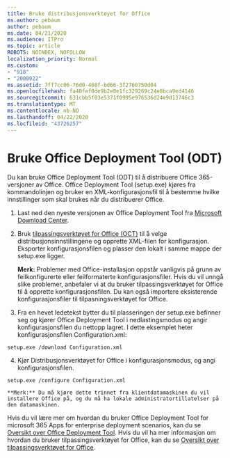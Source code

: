 ```yaml
---
title: Bruke distribusjonsverktøyet for Office
ms.author: pebaum
author: pebaum
ms.date: 04/21/2020
ms.audience: ITPro
ms.topic: article
ROBOTS: NOINDEX, NOFOLLOW
localization_priority: Normal
ms.custom:
- "918"
- "2000022"
ms.assetid: 7ff7cc06-76d0-468f-bd66-3f2760750d04
ms.openlocfilehash: fa40fef0de9b2e0e1fc329269c24e8bca9ed4146
ms.sourcegitcommit: 631cbb5f03e5371f0995e976536d24e9d13746c3
ms.translationtype: MT
ms.contentlocale: nb-NO
ms.lasthandoff: 04/22/2020
ms.locfileid: "43726257"
---
```

# <a name="using-the-office-deployment-tool-odt"></a>Bruke Office Deployment Tool (ODT)

Du kan bruke Office Deployment Tool (ODT) til å distribuere Office 365-versjoner av Office. Office Deployment Tool (setup.exe) kjøres fra kommandolinjen og bruker en XML-konfigurasjonsfil til å bestemme hvilke innstillinger som skal brukes når du distribuerer Office.
  
1. Last ned den nyeste versjonen av Office Deployment Tool fra [Microsoft Download Center](https://go.microsoft.com/fwlink/p/?LinkID=626065).

2. Bruk [tilpassingsverktøyet for Office (OCT)](https://config.office.com) til å velge distribusjonsinnstillingene og opprette XML-filen for konfigurasjon. Eksporter konfigurasjonsfilen og plasser den lokalt i samme mappe der setup.exe ligger.

    **Merk:** Problemer med Office-installasjon oppstår vanligvis på grunn av feilkonfigurerte eller feilformaterte konfigurasjonsfiler. Hvis du vil unngå slike problemer, anbefaler vi at du bruker tilpassingsverktøyet for Office til å opprette konfigurasjonsfilen. Du kan også importere eksisterende konfigurasjonsfiler til tilpasningsverktøyet for Office.

3. Fra en hevet ledetekst bytter du til plasseringen der setup.exe befinner seg og kjører Office Deployment Tool i nedlastingsmodus og angir konfigurasjonsfilen du nettopp lagret. I dette eksemplet heter konfigurasjonsfilen Configuration.xml:
    
  ```
  setup.exe /download Configuration.xml  
  ```

4. Kjør Distribusjonsverktøyet for Office i konfigurasjonsmodus, og angi konfigurasjonsfilen.
    
  ```
  setup.exe /configure Configuration.xml
  ```

    **Merk:** Du må kjøre dette trinnet fra klientdatamaskinen du vil installere Office på, og du må ha lokale administratortillatelser på den datamaskinen.

Hvis du vil lære mer om hvordan du bruker Office Deployment Tool for microsoft 365 Apps for enterprise deployment scenarios, kan du se [Oversikt over Office Deployment Tool](https://docs.microsoft.com/deployoffice/overview-of-the-office-2016-deployment-tool). Hvis du vil ha mer informasjon om hvordan du bruker tilpassingsverktøyet for Office, kan du se [Oversikt over tilpassingsverktøyet for Office](https://docs.microsoft.com/DeployOffice/overview-of-the-office-customization-tool-for-click-to-run).
